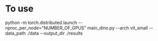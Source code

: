 # To use
python -m torch.distributed.launch --nproc_per_node="NUMBER_OF_GPUS" main_dino.py --arch vit_small --data_path ./data --output_dir ./results
